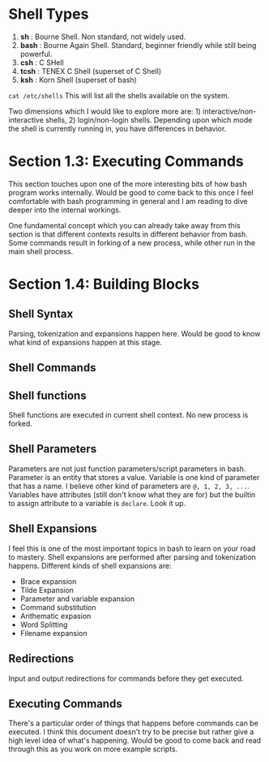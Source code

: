 # Shell Types
1. **sh** : Bourne Shell. Non standard, not widely used.
2. **bash** : Bourne Again Shell. Standard, beginner friendly while still being powerful.
3. **csh** : C SHell
4. **tcsh** : TENEX C Shell (superset of C Shell)
5. **ksh** : Korn Shell (superset of bash)

`cat /etc/shells`
This will list all the shells available on the system.

Two dimensions which I would like to explore more are: 1) interactive/non-interactive shells, 2) login/non-login shells. Depending upon which mode the shell is currently running in, you have differences in behavior.

# Section 1.3: Executing Commands

This section touches upon one of the more interesting bits of how bash program works internally. Would be good to come back to this once I feel comfortable with bash programming in general and I am reading to dive deeper into the internal workings. 

One fundamental concept which you can already take away from this section is that different contexts results in different behavior from bash. Some commands result in forking of a new process, while other run in the main shell process.

# Section 1.4: Building Blocks

## Shell Syntax
Parsing, tokenization and expansions happen here. Would be good to know what kind of expansions happen at this stage.
## Shell Commands
## Shell functions
Shell functions are executed in current shell context. No new process is forked.
## Shell Parameters
Parameters are not just function parameters/script parameters in bash. Parameter is an entity that stores a value. Variable is one kind of parameter that has a name. I believe other kind of parameters are `@, 1, 2, 3, ...`.
Variables have attributes (still don't know what they are for) but the builtin to assign attribute to a variable is `declare`. Look it up.
## Shell Expansions
I feel this is one of the most important topics in bash to learn on your road to mastery. Shell expansions are performed after parsing and tokenization happens. Different kinds of shell expansions are:
- Brace expansion
- Tilde Expansion
- Parameter and variable expansion
- Command substitution
- Arithematic expasion
- Word Splitting
- Filename expansion

## Redirections
Input and output redirections for commands before they get executed.
## Executing Commands
There's a particular order of things that happens before commands can be executed. I think this document doesn't try to be precise but rather give a high level idea of what's happening. Would be good to come back and read through this as you work on more example scripts.
